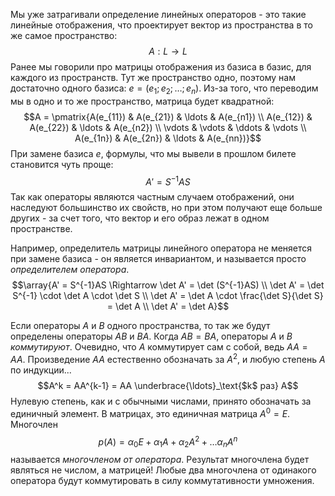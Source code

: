 Мы уже затрагивали определение линейных операторов - это такие линейные отображения, что проектирует вектор из пространства в то же самое пространство:
$$A: L \rightarrow L$$
Ранее мы говорили про матрицы отображения из базиса в базис, для каждого из пространств. Тут же пространство одно, поэтому нам достаточно одного базиса: $e = (e_1; e_2; \ldots; e_n)$. Из-за того, что переводим мы в одно и то же пространство, матрица будет квадратной:
$$A = \pmatrix{A(e_{11}) & A(e_{21}) & \ldots & A(e_{n1}) \\ A(e_{12}) & A(e_{22}) & \ldots & A(e_{n2}) \\ \vdots & \vdots & \ddots & \vdots \\ A(e_{1n}) & A(e_{2n}) & \ldots & A(e_{nn})}$$
При замене базиса $e$, формулы, что мы вывели в прошлом билете становится чуть проще:
$$A' = S^{-1} AS$$
Так как операторы являются частным случаем отображений, они наследуют большинство их свойств, но при этом получают еще больше других - за счет того, что вектор и его образ лежат в одном пространстве.

Например, определитель матрицы линейного оператора не меняется при замене базиса - он является инвариантом, и называется просто *определителем оператора*.
$$\array{A' = S^{-1}AS \Rightarrow \det A' = \det (S^{-1}AS) \\ \det A' = \det S^{-1} \cdot \det A \cdot \det S \\ \det A' = \det A \cdot \frac{\det S}{\det S} = \det A \\ \det A' = \det A}$$

Если операторы $A$ и $B$ одного пространства, то так же будут определены операторы $AB$ и $BA$. Когда $AB = BA$, операторы $A$ и $B$ *коммутируют*.
Очевидно, что $A$ коммутирует сам с собой, ведь $AA=AA$. Произведение $AA$ естественно обозначать за $A^2$, и любую степень $A$ по индукции...
$$A^k = AA^{k-1} = AA \underbrace{\ldots}_\text{$k$ раз} A$$
Нулевую степень, как и с обычными числами, принято обозначать за единичный элемент. В матрицах, это единичная матрица $A^0 = E$.
Многочлен
$$p(A) = \alpha_0E + \alpha_1 A + \alpha_2 A^2 + \ldots \alpha_n A^n$$
называется *многочленом от оператора*. Результат многочлена будет являться не числом, а матрицей!  Любые два многочлена от одинакого оператора будут коммутировать в силу коммутативности умножения.
